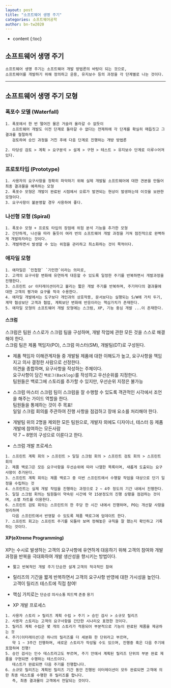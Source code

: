 ```yaml
---
layout: post
title: "소프트웨어 생명 주기"
categories: 소프트웨어공학
author: bn-tw2020
---
```

* content
{:toc}

## 소프트웨어 생명 주기

```
소프트웨어 생명 주기는 소프트웨어 개발 방법론의 바탕이 되는 것으로, 
소프트웨어를 개발하기 위해 정의하고 운용, 유지보수 등의 과정을 각 단계별로 나눈 것이다.
```




---

## 소프트웨어 생명 주기 모형

### 폭포수 모델 (Waterfall)

```
1. 폭포에서 한 번 떨어진 물은 거슬러 올라갈 수 없듯이
   소프트웨어 개발도 이전 단계로 돌아갈 수 없다는 전제하에 각 단계를 확실히 매듭짓고 그 결과를 철절하게
   검토하여 승인 과정을 거친 후에 다음 단계로 진행하는 개방 방법론

2. 타당성 검토 > 계획 > 요구분석 > 설계 > 구현 > 테스트 > 유지보수 단계로 이루ㅇ어져있다.
```

### 프로토타입 (Prototype)

```
1. 사용자의 요구사항을 정확히 파악하기 위해 실제 개발될 소프트웨어에 대한 견본을 만들어 최종 결과물을 예측하는 모형
2. 폭포수 모형은 개발이 완료된 시점에서 오류가 발견되는 현상이 발생하는데 이것을 보완한 모형이다.
3. 요구사항이 불분명할 경우 사용하여 좋다.
```

### 나선형 모형 (Spiral)

```
1. 폭포수 모형 + 프로토 타입의 장점에 위험 분석 기능을 추가한 모형
2. 간단하게, 나선을 따라 돌듯이 여러 번의 소프트웨어 개발 과정을 거쳐 점진적으로 완벽하게 개발하자라는 것이다.
3. 개발하면서 발생할 수 있는 위험을 관리하고 최소화하는 것이 목적이다.
```

### 애자일 모형

```
1. 애자일은 `민첩함` `기민한`이라는 의미로,
2. 고객의 요구사항 변화에 유연하게 대응할 수 있도록 일정한 주기를 반복하면서 개발과정을 진행한다.
3. 스프린트 or 이터레이션이라고 불리는 짧은 개발 주기를 반복하며, 주기마다의 결과물에 대한 고객의 평가와 요구를 적극 수용한다.
4. 애자일 개발에서는 도구보다 개인과의 상호작용, 문서보다는 실행되는 S/W에 가치 두기, 계약 협상보단 고객과 협업, 계획보단 변화에 반응이라는 핵심가치가 존재한다.
5. 애자일 모형의 소프트웨어 개발 모형에는 스크럼, XP, 기능 중심 개발 ...이 존재한다.
```

#### 스크럼

스크럼은 팀원 스스로가 스크럼 팀을 구성하며, 개발 작업에 관한 모든 것을 스스로 해결해야 한다.  
스크럼 팀은 제품 책임자(PO), 스크럼 마스터(SM), 개발팀(DT)로 구성된다.  

* 제품 책임자
   이해관계자들 중 개발될 제품에 대한 이해도가 높고, 요구사항을 책임지고 의사 결정한 사람으로 선정한다.  
   의견을 종합하며, 요구사항을 작성하는 주체이다.  
   요구사항이 담긴 `백로그(Backlog)`를 작성하고 우선순위를 지정한다.  
   팀원들은 백로그에 스토리를 추가할 수 있지만, 우선순위 지정은 불가능

* 스크럼 마스터
   스크럼 팀이 스크럼을 잘 수행할 수 있도록 객관적인 시각에서 조언을 해주는 가이드 역할을 한다.  
   팀원들을 통제하는 것이 주 목표!  
   일일 스크럼 회의를 주관하여 진행 사항을 점검하고 장애 요소를 처리해야 한다.

* 개발팀
   위의 2명을 제외한 모든 팀원으로, 개발자 외에도 디자이너, 테스터 등 제품 개발에 참여하는 모든사람  
   약 7 ~ 8명의 구성으로 이룬다고 한다.

* 스크럼 개발 프로세스

```
1. 스프린트 계획 회의 > 스프린트 > 일일 스크럼 회의 > 스프린트 검토 회의 > 스프린트 회의
2. 제품 백로그은 모든 요구사항을 우선순위에 따라 나열한 목록이며, 새롭게 도출되는 요구사항이 추가된다.
3. 스프린트 계획 회의는 제품 백로그 중 이번 스프린트에서 수행할 작업을 대상으로 단기 일정을 수립하는 것
4. 스프린트는 실제 개발 작업을 진행하는 과정으로 2 ~ 4주 정도의 기간 내에서 진행한다.
5. 일일 스크럼 회의는 팀원들이 약속된 시간에 약 15분정도의 진행 상황을 점검하는 것이며, 소멸 차트를 이용한다.
6. 스프린트 검토 회의는 스프린트의 한 주당 한 시간 내에서 진행하며, PO는 개선할 사항을 정리하며
   다음 스프린트에서 반영할 수 있도록 제품 백로그에 업데이트 한다.
7. 스프린트 회고는 스프린트 주기를 되돌아 보며 정해놓은 규칙을 잘 했는지 확인하고 기록하는 것이다.
```
        
#### XP(eXtreme Programming)

XP는 수시로 발생하는 고객의 요구사항에 유연하게 대응하기 위해 고객의 참여와 개발 과정을 반복을 극대화하여 개발 생산성을 향시키는 방법이다.

* `짧고 반복적인 개발 주기` `단순한 설계` `고객의 적극적인 참여`
* 릴리즈의 기간을 짧게 반복하면서 고객의 요구사항 반영에 대한 가시성을 높인다. 고객이 릴리즈 테스트에 직접 참여!
* 핵심 가치로는 `단순성` `의사소통` `피드백` `존중` `용기`

* XP 개발 프로세스

```
1. 사용자 스토리 > 릴리즈 계획 수립 > 주기 > 승인 검사 > 소규모 릴리즈
2. 사용자 스토리는 고객의 요구사항을 간단한 시나리오 표현한 것이다.
3. 릴리즈 계획 수립은 몇 개의 스토리가 적용되어 부분적으로 기능이 완료된 제품을 제공하는 것
4. 주기(이터레이션)은 하나의 릴리즈를 더 세분화 한 단위라고 부르며,
   약 1 ~ 3주간 진행하며, 새로운 스토리가 작성될 수도 있으며, 진행중 혹은 다음 주기에 포함하여 진행!
5. 승인 검사는 인수 테스트라고도 부르며, 주기 안에서 계획된 릴리즈 단위의 부분 완료 제품을 구현되면 수행하는 테스트이다.
   테스트가 완료되면 다음 주기를 진행합니다.
6. 소규모 릴리즈는 계획된 릴리즈 기간 동안 진행된 이터레이션이 모두 완료되면 고객에 의한 최종 테스트를 수행한 후 릴리즈를 합니다.
   즉, 최종 결과물이 고객에서 전달되는 것이다.
```